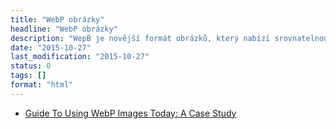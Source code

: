 ```yaml
---
title: "WebP obrázky"
headline: "WebP obrázky"
description: "WepB je novější formát obrázků, který nabízí srovnatelnou kvalitu při nižší velikosti."
date: "2015-10-27"
last_modification: "2015-10-27"
status: 0
tags: []
format: "html"
---
```


<div class="external-content">
  <ul>
    <li><a href="http://www.smashingmagazine.com/2015/10/webp-images-and-performance/">Guide To Using WebP Images Today: A Case Study</a></li>
  </ul>
</div>